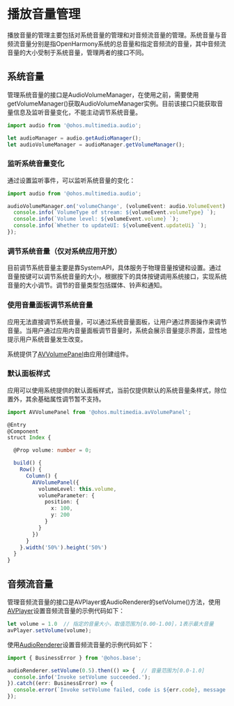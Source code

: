 # 播放音量管理

播放音量的管理主要包括对系统音量的管理和对音频流音量的管理。系统音量与音频流音量分别是指OpenHarmony系统的总音量和指定音频流的音量，其中音频流音量的大小受制于系统音量，管理两者的接口不同。

## 系统音量

管理系统音量的接口是AudioVolumeManager，在使用之前，需要使用getVolumeManager()获取AudioVolumeManager实例。目前该接口只能获取音量信息及监听音量变化，不能主动调节系统音量。

```ts
import audio from '@ohos.multimedia.audio';

let audioManager = audio.getAudioManager();
let audioVolumeManager = audioManager.getVolumeManager();
```

### 监听系统音量变化

通过设置监听事件，可以监听系统音量的变化：

```ts
import audio from '@ohos.multimedia.audio';

audioVolumeManager.on('volumeChange', (volumeEvent: audio.VolumeEvent) => {
  console.info(`VolumeType of stream: ${volumeEvent.volumeType} `);
  console.info(`Volume level: ${volumeEvent.volume} `);
  console.info(`Whether to updateUI: ${volumeEvent.updateUi} `);
});
```

### 调节系统音量（仅对系统应用开放）

目前调节系统音量主要是靠SystemAPI，具体服务于物理音量按键和设置。通过音量按键可以调节系统音量的大小，根据按下的具体按键调用系统接口，实现系统音量的大小调节。调节的音量类型包括媒体、铃声和通知。

### 使用音量面板调节系统音量

应用无法直接调节系统音量，可以通过系统音量面板，让用户通过界面操作来调节音量。当用户通过应用内音量面板调节音量时，系统会展示音量提示界面，显性地提示用户系统音量发生改变。

系统提供了[AVVolumePanel](../../reference/apis-audio-kit/ohos-multimedia-avvolumepanel.md)由应用创建组件。

### 默认面板样式

应用可以使用系统提供的默认面板样式，当前仅提供默认的系统音量条样式，除位置外，其余基础属性调节暂不支持。

```ts
import AVVolumePanel from '@ohos.multimedia.avVolumePanel';

@Entry
@Component
struct Index {

  @Prop volume: number = 0;

  build() {
    Row() {
      Column() {
        AVVolumePanel({
          volumeLevel: this.volume,
          volumeParameter: {
            position: {
              x: 100,
              y: 200
            }
          }
        })
      }
    }.width('50%').height('50%')
  }
}

```

## 音频流音量

管理音频流音量的接口是AVPlayer或AudioRenderer的setVolume()方法，使用[AVPlayer](../../reference/apis-media-kit/js-apis-media.md#mediacreateavplayer9)设置音频流音量的示例代码如下：

```ts
let volume = 1.0  // 指定的音量大小，取值范围为[0.00-1.00]，1表示最大音量
avPlayer.setVolume(volume);
```

使用[AudioRenderer](../../reference/apis-audio-kit/js-apis-audio.md#audiocreateaudiorenderer8)设置音频流音量的示例代码如下：

```ts
import { BusinessError } from '@ohos.base';

audioRenderer.setVolume(0.5).then(() => {  // 音量范围为[0.0-1.0]
  console.info('Invoke setVolume succeeded.');
}).catch((err: BusinessError) => {  
  console.error(`Invoke setVolume failed, code is ${err.code}, message is ${err.message}`);
});
```

